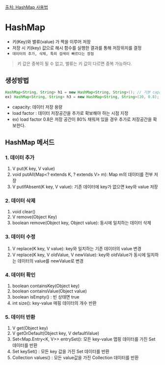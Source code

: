 [출처: HashMap 사용법](https://kadosholy.tistory.com/120)

# HashMap
- 키(Key)와 밸류(value) 가 짝을 이루어 저장 
- 저장 시 키(key) 값으로 해시 함수를 실행한 결과를 통해 저장위치를 결정
- `데이터의 추가, 삭제, 특히 검색이 빠르다는 장점`
> 키 값은 중복이 될 수 없고, 밸류는 키 값이 다르면 중복 가능하다. 

## 생성방법
```java
HashMap<String, String> h1 = new HashMap<String, String>(); // 기본 capacity 16, load factor:0.75
ex) HashMap<String, String> h3 = new HashMap<String, String>(20, 0.8);
```

- capacity: 데이터 저장 용량
- load factor : 데이터 저장공간을 추가로 확보해야 하는 시점 지정 
- ex) load factor 0.8은 저장 공간이 80% 채워져 있을 경우 추가로 저장공간을 확보한다.

## HashMap 메서드
### 1. 데이터 추가
1) V put(K key, V value)
2) void putAll(Map<? extends K, ? extends V> m): Map m의 데이터를 전부 저장 
3) V putIfAbsent(K key, V value): 기존 데이터에 key가 없으면 key와 value 저장 

### 2. 데이터 삭제 
1) void clear()
2) V remove(Object Key)
3) boolean remove(Object key, Object value): 동시에 일치하는 데이터 삭제 

### 3. 데이터 수정 
1) V replace(K key, V value): key와 일치하는 기존 데이터의 value 변경 
2) V replace(K key, V oldValue, V newValue): key와 oldValue가 동시에 일치하는 데이터의 value를 newValue로 변경

### 4. 데이터 확인
1) boolean containsKey(Object key)
2) boolean containsValue(Object value)
3) boolean isEmpty() : 빈 상태면 true
4) int size(): key-value 매핑 데이터의 개수 반환

### 5. 데이터 반환
1) V get(Object key)
2) V getOrDefault(Object key, V defaultValue)
3) Set<Map.Entry<K, V>> entrySet(): 모든 key-value 맵핑 데이터를 가진 Set 데이터를 반환
4) Set<K> keySet() : 모든 key 값을 가진 Set 데이터를 반환
5) Collection<V> values() : 모든 value값을 가진 Collection 데이터를 반환